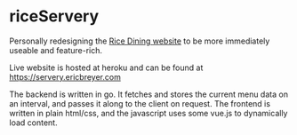 # riceServery

Personally redesigning the [Rice Dining website](https://dining.rice.edu/) to be more immediately useable and feature-rich.

Live website is hosted at heroku and can be found at https://servery.ericbreyer.com

The backend is written in go. It fetches and stores the current menu data on an interval, and passes it along to the client on request. The frontend is written in plain html/css, and the javascript uses some vue.js to dynamically load content.
